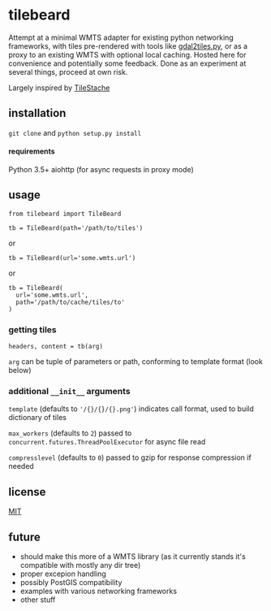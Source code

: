 # tilebeard

Attempt at a minimal WMTS adapter for existing python networking frameworks, with tiles pre-rendered with tools like [gdal2tiles.py](http://www.gdal.org/gdal2tiles.html), or as a proxy to an existing WMTS with optional local caching. Hosted here for convenience and potentially some feedback. Done as an experiment at several things, proceed at own risk.

Largely inspired by [TileStache](https://github.com/TileStache/TileStache)

## installation

`git clone` and `python setup.py install`

#### requirements

Python 3.5+
aiohttp (for async requests in proxy mode)

## usage

```
from tilebeard import TileBeard

tb = TileBeard(path='/path/to/tiles')
```
or
```
tb = TileBeard(url='some.wmts.url')
```
or
```
tb = TileBeard(
  url='some.wmts.url',
  path='/path/to/cache/tiles/to'
)
```

### getting tiles
```
headers, content = tb(arg)
```
`arg` can be tuple of parameters or path, conforming to template format (look below)

### additional `__init__` arguments
`template` (defaults to `'/{}/{}/{}.png'`) indicates call format, used to build dictionary of tiles

`max_workers` (defaults to `2`) passed to `concurrent.futures.ThreadPoolExecutor` for async file read

`compresslevel` (defaults to `0`) passed to gzip for response compression if needed

## license

[MIT](https://opensource.org/licenses/MIT)

## future

* should make this more of a WMTS library (as it currently stands it's compatible with mostly any dir tree)
* proper excepion handling
* possibly PostGIS compatibility
* examples with various networking frameworks
* other stuff
